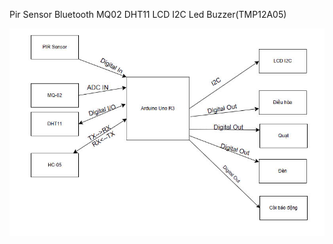 Pir Sensor
Bluetooth
MQ02
DHT11
LCD I2C
Led
Buzzer(TMP12A05)

![Hardware Structure](Docs/hardwareStruct.jpg)